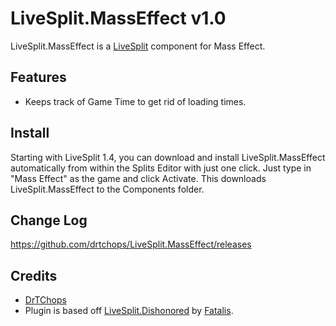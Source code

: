 ﻿LiveSplit.MassEffect v1.0
=========================

LiveSplit.MassEffect is a [LiveSplit](http://livesplit.org/) component for Mass Effect.

Features
--------
  * Keeps track of Game Time to get rid of loading times.

Install
-------
Starting with LiveSplit 1.4, you can download and install LiveSplit.MassEffect automatically from within the Splits Editor with just one click. Just type in "Mass Effect" as the game and click Activate. This downloads LiveSplit.MassEffect to the Components folder.

Change Log
----------
https://github.com/drtchops/LiveSplit.MassEffect/releases

Credits
-------
  * [DrTChops](http://twitch.tv/drtchops)
  * Plugin is based off [LiveSplit.Dishonored](https://github.com/fatalis/LiveSplit.Dishonored) by [Fatalis](http://twitch.tv/fatalis_).
